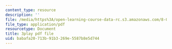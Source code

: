 ```yaml
---
content_type: resource
description: ''
file: /media/https%3A/open-learning-course-data-rc.s3.amazonaws.com/8-01sc-classical-mechanics-fall-2016/babafa20713b91b3269e5587b8e5d744_ZMa-xKcM2L8.pdf
file_type: application/pdf
resourcetype: Document
title: 3play pdf file
uid: babafa20-713b-91b3-269e-5587b8e5d744
---
```

